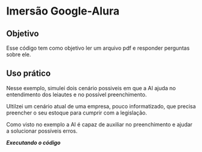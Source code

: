 # Imersão Google-Alura

## Objetivo

Esse código tem como objetivo ler um arquivo pdf e responder perguntas sobre ele.

## Uso prático

Nesse exemplo, simulei dois cenário possiveis em que a AI ajuda no entendimento dos leiautes e no possível preenchimento.

Ultilzei um cenário atual de uma empresa, pouco informatizado, que precisa preencher o seu estoque para cumprir com a legislação.

Como visto no exemplo a AI é capaz de auxiliar no preenchimento e ajudar a solucionar possíveis erros. 


***Executando o código***
